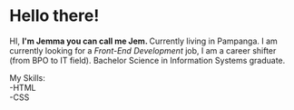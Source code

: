 # Hello there!
HI, <b> I'm Jemma you can call me Jem. </b> Currently living in Pampanga.
I am currently looking for a <i> Front-End Development </i> job, I am a career shifter (from BPO to IT field). Bachelor Science in Information Systems graduate.

My Skills: <br>
-HTML <br>
-CSS <br>
